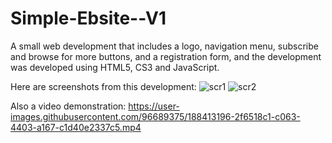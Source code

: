 # Simple-Ebsite--V1

A small web development that includes a logo, navigation menu, subscribe and browse for more buttons, and a registration form, and the development was developed using HTML5, CS3 and JavaScript.

Here are screenshots from this development:
![scr1](https://user-images.githubusercontent.com/96689375/188411985-3950e12e-a52f-4e84-8b40-614e00e52570.jpg)
![scr2](https://user-images.githubusercontent.com/96689375/188411992-b7d58573-c9c6-45e1-9bd1-5ab7e637ac80.jpg)

Also a video demonstration:
https://user-images.githubusercontent.com/96689375/188413196-2f6518c1-c063-4403-a167-c1d40e2337c5.mp4
